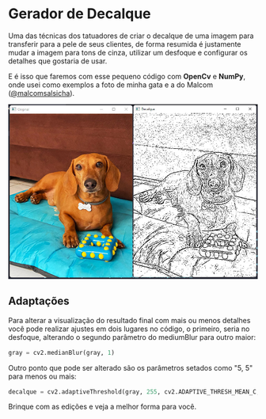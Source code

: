 # Gerador de Decalque

Uma das técnicas dos tatuadores de criar o decalque de uma imagem para transferir para a pele de seus clientes, de forma resumida é justamente mudar a imagem para tons de cinza, utilizar um desfoque e configurar os detalhes que gostaria de usar.

E é isso que faremos com esse pequeno código com **OpenCv** e **NumPy**, onde usei como exemplos a foto de minha gata e a do Malcom (<a href="https://instagram.com/malcomsalsicha">@malcomsalsicha</a>).

![Resultado](imagem/resultado.jpg)

## Adaptações

Para alterar a visualização do resultado final com mais ou menos detalhes você pode realizar ajustes em dois lugares no código, o primeiro, seria no desfoque, alterando o segundo parâmetro do mediumBlur para outro maior:

~~~~python
gray = cv2.medianBlur(gray, 1)
~~~~

Outro ponto que pode ser alterado são os parâmetros setados como "5, 5" para menos ou mais:

~~~~python
decalque = cv2.adaptiveThreshold(gray, 255, cv2.ADAPTIVE_THRESH_MEAN_C, cv2.THRESH_BINARY, 5, 5)
~~~~

Brinque com as edições e veja a melhor forma para você.